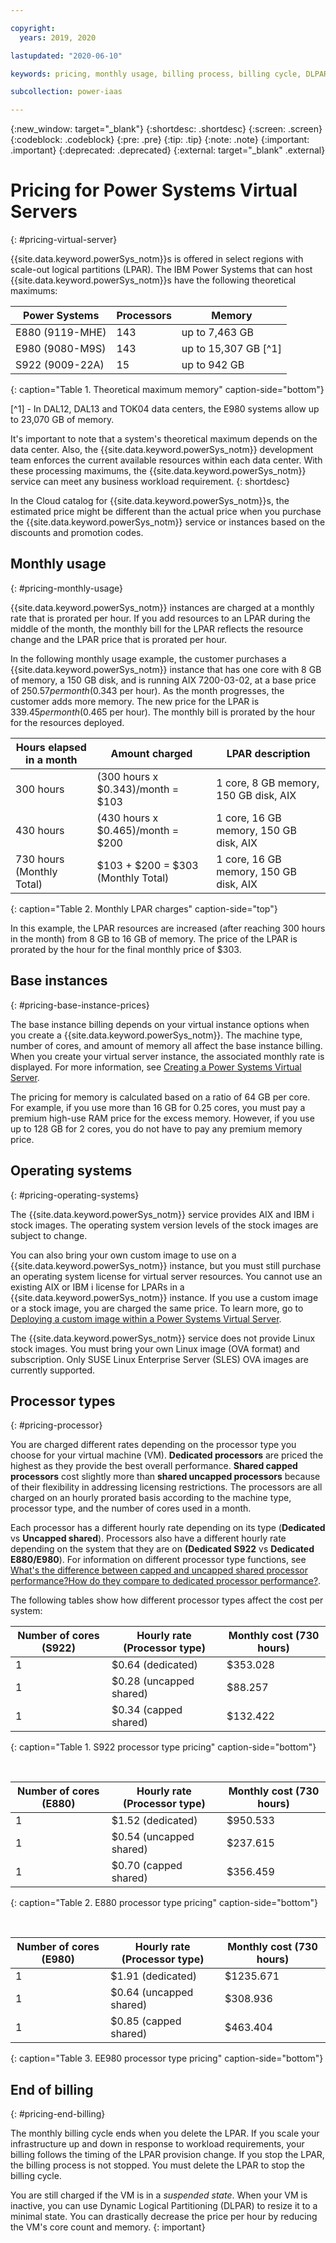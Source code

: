 ```yaml
---

copyright:
  years: 2019, 2020

lastupdated: "2020-06-10"

keywords: pricing, monthly usage, billing process, billing cycle, DLPAR, processor types, linux

subcollection: power-iaas

---
```


{:new_window: target="_blank"}
{:shortdesc: .shortdesc}
{:screen: .screen}
{:codeblock: .codeblock}
{:pre: .pre}
{:tip: .tip}
{:note: .note}
{:important: .important}
{:deprecated: .deprecated}
{:external: target="_blank" .external}

# Pricing for Power Systems Virtual Servers
{: #pricing-virtual-server}

{{site.data.keyword.powerSys_notm}}s is offered in select regions with scale-out logical partitions (LPAR). The IBM Power Systems that can host {{site.data.keyword.powerSys_notm}}s have the following theoretical maximums:

<!-- - E880 (9119-MHE): 143 processors and 8,099 GB of memory

- E980 (9080-M9S): 143 processors and 16,255 GB of memory

- S922 (9009-22A): 15 processors and 959 GB of memory -->

|  Power Systems    |  Processors  |  Memory                  |
|-------------------|--------------|--------------------------|
| E880 (9119-MHE)   |  143         | up to 7,463 GB           |
| E980 (9080-M9S)   |  143         | up to 15,307 GB [^1]     |
| S922 (9009-22A)   |  15          | up to 942 GB             |
{: caption="Table 1. Theoretical maximum memory" caption-side="bottom"}

[^1] - In DAL12, DAL13 and TOK04 data centers, the E980 systems allow up to 23,070 GB of memory.

It's important to note that a system's theoretical maximum depends on the data center. Also, the {{site.data.keyword.powerSys_notm}} development team enforces the current available resources within each data center. With these processing maximums, the {{site.data.keyword.powerSys_notm}} service can meet any business workload requirement.
{: shortdesc}

In the Cloud catalog for {{site.data.keyword.powerSys_notm}}s, the estimated price might be different than the actual price when you purchase the {{site.data.keyword.powerSys_notm}} service or instances based on the discounts and promotion codes.

## Monthly usage
{: #pricing-monthly-usage}

{{site.data.keyword.powerSys_notm}} instances are charged at a monthly rate that is prorated per hour. If you add resources to an LPAR during the middle of the month, the monthly bill for the LPAR reflects the resource change and the LPAR price that is prorated per hour.

In the following monthly usage example, the customer purchases a {{site.data.keyword.powerSys_notm}} instance that has one core with 8 GB of memory, a 150 GB disk, and is running AIX 7200-03-02, at a base price of $250.57 per month ($0.343 per hour). As the month progresses, the customer adds more memory. The new price for the LPAR is $339.45 per month ($0.465 per hour). The monthly bill is prorated by the hour for the resources deployed.

| Hours elapsed in a month  | Amount charged                     | LPAR description                       |
| ------------------------- | ---------------------------------- | -------------------------------------- |
| 300 hours                 | (300 hours x $0.343)/month = $103      | 1 core, 8 GB memory, 150 GB disk, AIX  |
| 430 hours                 | (430 hours x $0.465)/month = $200      | 1 core, 16 GB memory, 150 GB disk, AIX |
| 730 hours (Monthly Total) | $103 + $200 = $303 (Monthly Total) | 1 core, 16 GB memory, 150 GB disk, AIX |
{: caption="Table 2. Monthly LPAR charges" caption-side="top"}

In this example, the LPAR resources are increased (after reaching 300 hours in the month) from 8 GB to 16 GB of memory. The price of the LPAR is prorated by the hour for the final monthly price of $303.

## Base instances
{: #pricing-base-instance-prices}

The base instance billing depends on your virtual instance options when you create a {{site.data.keyword.powerSys_notm}}. The machine type, number of cores, and amount of memory all affect the base instance billing. When you create your virtual server instance, the associated monthly rate is displayed. For more information, see [Creating a Power Systems Virtual Server](/docs/power-iaas?topic=power-iaas-creating-power-virtual-server#creating-power-virtual-server).

The pricing for memory is calculated based on a ratio of 64 GB per core. For example, if you use more than 16 GB for 0.25 cores, you must pay a premium high-use RAM price for the excess memory. However, if you use up to 128 GB for 2 cores, you do not have to pay any premium memory price.

## Operating systems
{: #pricing-operating-systems}

The {{site.data.keyword.powerSys_notm}} service provides AIX and IBM i stock images. The operating system version levels of the stock images are subject to change.

You can also bring your own custom image to use on a {{site.data.keyword.powerSys_notm}} instance, but you must still purchase an operating system license for virtual server resources. You cannot use an existing AIX or IBM i license for LPARs in a {{site.data.keyword.powerSys_notm}} instance. If you use a custom image or a stock image, you are charged the same price. To learn more, go to [Deploying a custom image within a Power Systems Virtual Server](/docs/power-iaas?topic=power-iaas-deploy-custom-image).

The {{site.data.keyword.powerSys_notm}} service does not provide Linux stock images. You must bring your own Linux image (OVA format) and subscription. Only SUSE Linux Enterprise Server (SLES) OVA images are currently supported.

## Processor types
{: #pricing-processor}

You are charged different rates depending on the processor type you choose for your virtual machine (VM). **Dedicated processors** are priced the highest as they provide the best overall performance. **Shared capped processors** cost slightly more than **shared uncapped processors** because of their flexibility in addressing licensing restrictions. The processors are all charged on an hourly prorated basis according to the machine type, processor type, and the number of cores used in a month.

Each processor has a different hourly rate depending on its type (**Dedicated** vs **Uncapped shared**). Processors also have a different hourly rate depending on the system that they are on **(Dedicated S922** vs **Dedicated E880/E980**). For information on different processor type functions, see [What's the difference between capped and uncapped shared processor performance?How do they compare to dedicated processor performance?](/docs/power-iaas?topic=power-iaas-power-iaas-faqs#processor).

The following tables show how different processor types affect the cost per system:

| Number of cores (S922) | Hourly rate (Processor type) | Monthly cost (730 hours) |
| ---------------------- | ---------------------------- | ------------------------ |
| 1                      | $0.64 (dedicated)            | $353.028                  |
| 1                      | $0.28 (uncapped shared)      | $88.257                  |
| 1                      | $0.34 (capped shared)        | $132.422                  |
{: caption="Table 1. S922 processor type pricing" caption-side="bottom"}

<br>

| Number of cores (E880) | Hourly rate (Processor type) | Monthly cost (730 hours) |
| --------------------------- | ---------------------------- | ------------------------ |
| 1                           | $1.52 (dedicated)            | $950.533                 |
| 1                           | $0.54 (uncapped shared)      | $237.615                  |
| 1                           | $0.70 (capped shared)        | $356.459                  |
{: caption="Table 2. E880 processor type pricing" caption-side="bottom"}

<br>

| Number of cores (E980) | Hourly rate (Processor type) | Monthly cost (730 hours) |
| --------------------------- | ---------------------------- | ------------------------ |
| 1                           | $1.91 (dedicated)            | $1235.671                 |
| 1                           | $0.64 (uncapped shared)      | $308.936                  |
| 1                           | $0.85 (capped shared)        | $463.404                  |
{: caption="Table 3. EE980 processor type pricing" caption-side="bottom"}

## End of billing
{: #pricing-end-billing}

The monthly billing cycle ends when you delete the LPAR. If you scale your infrastructure up and down in response to workload requirements, your billing follows the timing of the LPAR provision change. If you stop the LPAR, the billing process is not stopped. You must delete the LPAR to stop the billing cycle.

You are still charged if the VM is in a *suspended state*. When your VM is inactive, you can use Dynamic Logical Partitioning (DLPAR) to resize it to a minimal state. You can drastically decrease the price per hour by reducing the VM's core count and memory.
{: important}
